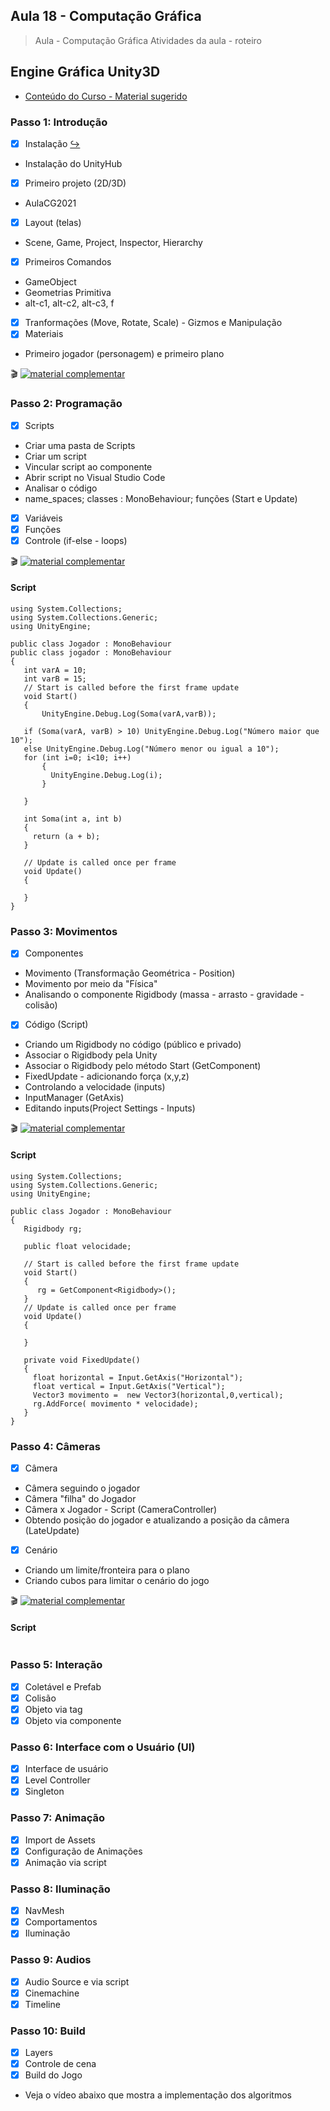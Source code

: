 ## Aula 18 - Computação Gráfica

> Aula - Computação Gráfica
> Atividades da aula - roteiro

## Engine Gráfica Unity3D

- [Conteúdo do Curso - Material sugerido](https://profsalu.files.wordpress.com/2018/08/2-unity-3d-apresentac3a7c3a3o.pdf)



### Passo 1: Introdução
- [x] Instalação [↪️](https://unity3d.com/pt/get-unity/download)
 - Instalação do UnityHub
- [x] Primeiro projeto (2D/3D)
 - AulaCG2021
- [x] Layout (telas)
 - Scene, Game, Project, Inspector, Hierarchy
- [x] Primeiros Comandos
 - GameObject 
 - Geometrias Primitiva
- alt-c1, alt-c2, alt-c3, f
- [x] Tranformações (Move, Rotate, Scale) - Gizmos e Manipulação
- [x] Materiais
 - Primeiro jogador (personagem) e primeiro plano  

🎬
[![material complementar](https://github.com/marcoswagner-commits/projetos_cg/blob/aa3f6a6ace359cfac3b5b9f9758fb9c642fe950b/Capa_Aula_Unity3D.png)](https://www.youtube.com/watch?v=lpSgS96B50k)

### Passo 2: Programação
- [x] Scripts
 - Criar uma pasta de Scripts
 - Criar um script
 - Vincular script ao componente
  - Abrir script no Visual Studio Code
  - Analisar o código
   - name_spaces; classes : MonoBehaviour; funções (Start e Update) 
- [x] Variáveis
- [x] Funções
- [x] Controle (if-else - loops)

🎬
[![material complementar](https://github.com/marcoswagner-commits/projetos_cg/blob/aa3f6a6ace359cfac3b5b9f9758fb9c642fe950b/Capa_Aula_Unity3D.png)](https://www.youtube.com/watch?v=jGbjqzE5cH8)

#### Script
 ```
using System.Collections;
using System.Collections.Generic;
using UnityEngine;

public class Jogador : MonoBehaviour
public class jogador : MonoBehaviour
{
    int varA = 10;
    int varB = 15;
    // Start is called before the first frame update
    void Start()
    {
        UnityEngine.Debug.Log(Soma(varA,varB));

    if (Soma(varA, varB) > 10) UnityEngine.Debug.Log("Número maior que 10");
    else UnityEngine.Debug.Log("Número menor ou igual a 10");
    for (int i=0; i<10; i++)
        {
          UnityEngine.Debug.Log(i);
        }
        
    }

    int Soma(int a, int b) 
    {
      return (a + b);
    }

    // Update is called once per frame
    void Update()
    {
        
    }
}
 ```

### Passo 3: Movimentos
- [x] Componentes
 - Movimento (Transformação Geométrica - Position)
 - Movimento por meio da "Física"
  - Analisando o componente Rigidbody (massa - arrasto - gravidade - colisão)
- [x] Código (Script)
 - Criando um Rigidbody no código (público e privado)
  - Associar o Rigidbody pela Unity
  - Associar o Rigidbody pelo método Start (GetComponent<Rigidbody>)
  - FixedUpdate - adicionando força (x,y,z)  
  - Controlando a velocidade (inputs)
   - InputManager (GetAxis)
  - Editando inputs(Project Settings - Inputs)

🎬
[![material complementar](https://github.com/marcoswagner-commits/projetos_cg/blob/aa3f6a6ace359cfac3b5b9f9758fb9c642fe950b/Capa_Aula_Unity3D.png)](https://www.youtube.com/watch?v=i_1jef-1pgQ)
 
#### Script
 ```
using System.Collections;
using System.Collections.Generic;
using UnityEngine;

public class Jogador : MonoBehaviour
{
    Rigidbody rg;

    public float velocidade;
     
    // Start is called before the first frame update
    void Start()
    {
       rg = GetComponent<Rigidbody>();
    }
    // Update is called once per frame
    void Update()
    {
       
    }

    private void FixedUpdate() 
    {
      float horizontal = Input.GetAxis("Horizontal");
      float vertical = Input.GetAxis("Vertical");
      Vector3 movimento =  new Vector3(horizontal,0,vertical);
      rg.AddForce( movimento * velocidade);
    }
}
 ```
  
### Passo 4: Câmeras
- [x] Câmera
 - Câmera seguindo o jogador
  - Câmera "filha" do Jogador
  - Câmera x Jogador - Script (CameraController)
   - Obtendo posição do jogador e atualizando a posição da câmera (LateUpdate)
- [x] Cenário
 - Criando um limite/fronteira para o plano
 - Criando cubos para limitar o cenário do jogo
 
 🎬
[![material complementar](https://github.com/marcoswagner-commits/projetos_cg/blob/aa3f6a6ace359cfac3b5b9f9758fb9c642fe950b/Capa_Aula_Unity3D.png)](https://www.youtube.com/watch?v=i_1jef-1pgQ)

#### Script
 ```

 ``` 
 
### Passo 5: Interação
- [x] Coletável e Prefab
- [x] Colisão
- [x] Objeto via tag
- [x] Objeto via componente

### Passo 6: Interface com o Usuário (UI)
- [x] Interface de usuário
- [x] Level Controller
- [x] Singleton

### Passo 7: Animação
- [x] Import de Assets
- [x] Configuração de Animações
- [x] Animação via script

### Passo 8: Iluminação
- [x] NavMesh
- [x] Comportamentos
- [x] Iluminação

### Passo 9: Audios
- [x] Audio Source e via script
- [x] Cinemachine
- [x] Timeline

### Passo 10: Build
- [x] Layers
- [x] Controle de cena
- [x] Build do Jogo

- Veja o vídeo abaixo que mostra a implementação dos algoritmos
 





